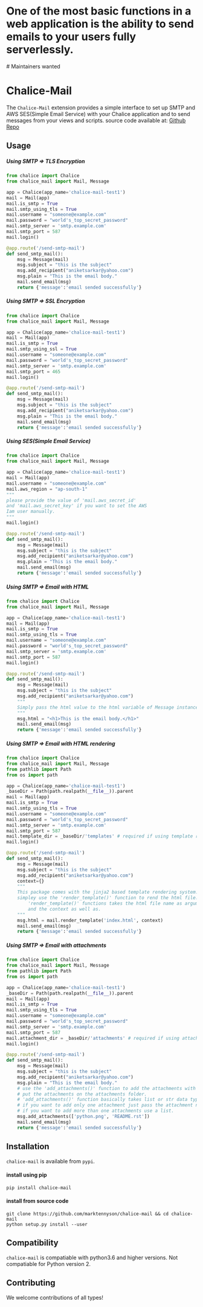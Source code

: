 <h1>One of the most basic functions in a web application is the ability to send emails to your users fully serverlessly.</h1>
# Maintainers wanted
<!-- [Apply within](https://github.com/github-tools/github/issues/539) -->

# Chalice-Mail

<!-- [![Downloads per month](https://img.shields.io/npm/dm/github-api.svg?maxAge=2592000)][npm-package]
[![Latest version](https://img.shields.io/npm/v/github-api.svg?maxAge=3600)][npm-package]
[![Gitter](https://img.shields.io/gitter/room/github-tools/github.js.svg?maxAge=2592000)][gitter]
[![Travis](https://img.shields.io/travis/github-tools/github.svg?maxAge=60)][travis-ci]
[![Codecov](https://img.shields.io/codecov/c/github/github-tools/github.svg?maxAge=2592000)][codecov] -->

The `Chalice-Mail` extension provides a simple interface to set up SMTP and AWS SES(Simple Email Service) with your Chalice application and to send messages from your views and scripts.
source code available at: <a href="https://github.com/marktennyson/chalice-mail">Github Repo</a>

## Usage
##### Using SMTP => TLS Encryption
```python
from chalice import Chalice
from chalice_mail import Mail, Message

app = Chalice(app_name='chalice-mail-test1')
mail = Mail(app)
mail.is_smtp = True
mail.smtp_using_tls = True
mail.username = "someone@example.com"
mail.password = "world's_top_secret_password"
mail.smtp_server = 'smtp.example.com'
mail.smtp_port = 587
mail.login()

@app.route('/send-smtp-mail')
def send_smtp_mail():
    msg = Message(mail)
    msg.subject = "this is the subject"
    msg.add_recipient("aniketsarkar@yahoo.com")
    msg.plain = "This is the email body."
    mail.send_email(msg)
    return {'message':'email sended successfully'}

```
##### Using SMTP => SSL Encryption
```python
from chalice import Chalice
from chalice_mail import Mail, Message

app = Chalice(app_name='chalice-mail-test1')
mail = Mail(app)
mail.is_smtp = True
mail.smtp_using_ssl = True
mail.username = "someone@example.com"
mail.password = "world's_top_secret_password"
mail.smtp_server = 'smtp.example.com'
mail.smtp_port = 465
mail.login()

@app.route('/send-smtp-mail')
def send_smtp_mail():
    msg = Message(mail)
    msg.subject = "this is the subject"
    msg.add_recipient("aniketsarkar@yahoo.com")
    msg.plain = "This is the email body."
    mail.send_email(msg)
    return {'message':'email sended successfully'}

```
##### Using SES(Simple Email Service)
```python
from chalice import Chalice
from chalice_mail import Mail, Message

app = Chalice(app_name='chalice-mail-test1')
mail = Mail(app)
mail.username = "someone@example.com"
mail.aws_region = "ap-south-1"
"""
please provide the value of 'mail.aws_secret_id' 
and 'mail.aws_secret_key' if you want to set the AWS 
Iam user manually.
"""
mail.login()

@app.route('/send-smtp-mail')
def send_smtp_mail():
    msg = Message(mail)
    msg.subject = "this is the subject"
    msg.add_recipient("aniketsarkar@yahoo.com")
    msg.plain = "This is the email body."
    mail.send_email(msg)
    return {'message':'email sended successfully'}

```
##### Using SMTP => Email with HTML
```python
from chalice import Chalice
from chalice_mail import Mail, Message

app = Chalice(app_name='chalice-mail-test1')
mail = Mail(app)
mail.is_smtp = True
mail.smtp_using_tls = True
mail.username = "someone@example.com"
mail.password = "world's_top_secret_password"
mail.smtp_server = 'smtp.example.com'
mail.smtp_port = 587
mail.login()

@app.route('/send-smtp-mail')
def send_smtp_mail():
    msg = Message(mail)
    msg.subject = "this is the subject"
    msg.add_recipient("aniketsarkar@yahoo.com")
    """ 
    Simply pass the html value to the html variable of Message instance.
    """
    msg.html = "<h1>This is the email body.</h1>"
    mail.send_email(msg)
    return {'message':'email sended successfully'}

```
##### Using SMTP => Email with HTML rendering
```python
from chalice import Chalice
from chalice_mail import Mail, Message
from pathlib import Path
from os import path

app = Chalice(app_name='chalice-mail-test1')
_baseDir = Path(path.realpath(__file__)).parent
mail = Mail(app)
mail.is_smtp = True
mail.smtp_using_tls = True
mail.username = "someone@example.com"
mail.password = "world's_top_secret_password"
mail.smtp_server = 'smtp.example.com'
mail.smtp_port = 587
mail.template_dir = _baseDir/'templates' # required if using template rendering.
mail.login()

@app.route('/send-smtp-mail')
def send_smtp_mail():
    msg = Message(mail)
    msg.subject = "this is the subject"
    msg.add_recipient("aniketsarkar@yahoo.com")
    context={}
    """
    This package comes with the jinja2 based template rendering system.
    simpley use the 'render_template()' function to rend the html file.
        'render_template()' functions takes the html file name as arguments 
        and the context as well as.
    """
    msg.html = mail.render_template('index.html', context)
    mail.send_email(msg)
    return {'message':'email sended successfully'}

```
##### Using SMTP => Email with attachments
```python
from chalice import Chalice
from chalice_mail import Mail, Message
from pathlib import Path
from os import path

app = Chalice(app_name='chalice-mail-test1')
_baseDir = Path(path.realpath(__file__)).parent
mail = Mail(app)
mail.is_smtp = True
mail.smtp_using_tls = True
mail.username = "someone@example.com"
mail.password = "world's_top_secret_password"
mail.smtp_server = 'smtp.example.com'
mail.smtp_port = 587
mail.attachment_dir = _baseDir/'attachments' # required if using attachments.
mail.login()

@app.route('/send-smtp-mail')
def send_smtp_mail():
    msg = Message(mail)
    msg.subject = "this is the subject"
    msg.add_recipient("aniketsarkar@yahoo.com")
    msg.plain = "This is the email body."
    # use the 'add_attachments()' function to add the attachments with the message instance. don't forget to 
    # put the attachments on the attachments folder.
    # 'add_attachments()' function basically takes list or str data type as argument.
    # if you want to add only one attachment just pass the attachment name.
    # if you want to add more than one attachments use a list.
    msg.add_attachments(['python.png', 'README.rst'])
    mail.send_email(msg)
    return {'message':'email sended successfully'}

```

## Installation
`chalice-mail` is available from `pypi`.
#### install using pip
```shell
pip install chalice-mail
```
#### install from source code
```shell
git clone https://github.com/marktennyson/chalice-mail && cd chalice-mail
python setup.py install --user
```

## Compatibility
`chalice-mail` is compatiable with python3.6 and higher versions.
Not compatiable for Python version 2.


## Contributing

We welcome contributions of all types!